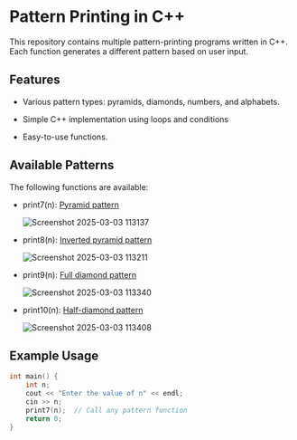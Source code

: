# Pattern Printing in C++

This repository contains multiple pattern-printing programs written in C++. Each function generates a different pattern based on user input.

## Features

 - Various pattern types: pyramids, diamonds, numbers, and alphabets.
 - Simple C++ implementation using loops and conditions
 
 - Easy-to-use functions.


## Available Patterns

The following functions are available:

- print7(n): [Pyramid pattern](https://github.com/shrey-s12/Pattern-Programs/blob/aff2d91e471fee90750dcfaee1ee228cf7f8d88e/patterns.cpp#L4)

  ![Screenshot 2025-03-03 113137](https://github.com/user-attachments/assets/28eb95a4-5b01-4001-825d-50d03ec89fba)
- print8(n): [Inverted pyramid pattern](https://github.com/shrey-s12/Pattern-Programs/blob/aff2d91e471fee90750dcfaee1ee228cf7f8d88e/patterns.cpp#L20)

  ![Screenshot 2025-03-03 113211](https://github.com/user-attachments/assets/5071ca8f-fc96-4f88-8748-49fb1da5333e)

- print9(n): [Full diamond pattern](https://github.com/shrey-s12/Pattern-Programs/blob/aff2d91e471fee90750dcfaee1ee228cf7f8d88e/patterns.cpp#L36)

  ![Screenshot 2025-03-03 113340](https://github.com/user-attachments/assets/7d351b0f-85ac-4ae5-baf5-d5e2f49c7f93)

- print10(n): [Half-diamond pattern](https://github.com/shrey-s12/Pattern-Programs/blob/bd2219d83844dd1489aa5a190e8440cc2d1621ec/patterns.cpp#L64)

  ![Screenshot 2025-03-03 113408](https://github.com/user-attachments/assets/da562e34-f518-4d8c-9710-f428aa491256)



## Example Usage

```C++
int main() {
    int n;
    cout << "Enter the value of n" << endl;
    cin >> n;
    print7(n);  // Call any pattern function
    return 0;
}
```
